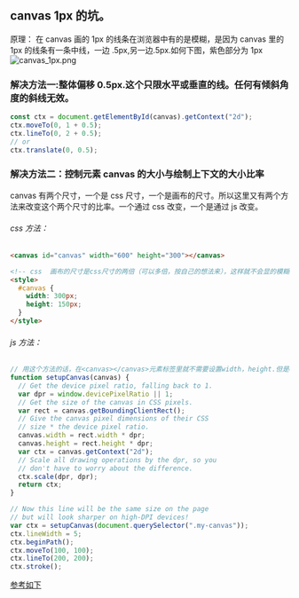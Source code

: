 ## canvas 1px 的坑。

原理： 在 canvas 画的 1px 的线条在浏览器中有的是模糊，是因为 canvas 里的 1px 的线条有一条中线，一边 .5px,另一边.5px.如何下图，紫色部分为 1px![canvas_1px.png](https://i.loli.net/2020/04/26/pxHAdbtQW18T7VZ.png)

### 解决方法一:整体偏移 0.5px.这个只限水平或垂直的线。任何有倾斜角度的斜线无效。

```javascript
const ctx = document.getElementById(canvas).getContext("2d");
ctx.moveTo(0, 1 + 0.5);
ctx.lineTo(0, 2 + 0.5);
// or
ctx.translate(0, 0.5);
```

### 解决方法二：控制元素 canvas 的大小与绘制上下文的大小比率

canvas 有两个尺寸，一个是 css 尺寸，一个是画布的尺寸。所以这里又有两个方法来改变这个两个尺寸的比率。一个通过 css 改变，一个是通过 js 改变。

###### css 方法：

```html
<canvas id="canvas" width="600" height="300"></canvas>

<!-- css  画布的尺寸是css尺寸的两倍（可以多倍，按自己的想法来），这样就不会显的模糊了-->
<style>
  #canvas {
    width: 300px;
    height: 150px;
  }
</style>
```

###### js 方法：

```javascript
// 用这个方法的话，在<canvas></canvas>元素标签里就不需要设置width，height.但是css得设置width和height.
function setupCanvas(canvas) {
  // Get the device pixel ratio, falling back to 1.
  var dpr = window.devicePixelRatio || 1;
  // Get the size of the canvas in CSS pixels.
  var rect = canvas.getBoundingClientRect();
  // Give the canvas pixel dimensions of their CSS
  // size * the device pixel ratio.
  canvas.width = rect.width * dpr;
  canvas.height = rect.height * dpr;
  var ctx = canvas.getContext("2d");
  // Scale all drawing operations by the dpr, so you
  // don't have to worry about the difference.
  ctx.scale(dpr, dpr);
  return ctx;
}

// Now this line will be the same size on the page
// but will look sharper on high-DPI devices!
var ctx = setupCanvas(document.querySelector(".my-canvas"));
ctx.lineWidth = 5;
ctx.beginPath();
ctx.moveTo(100, 100);
ctx.lineTo(200, 200);
ctx.stroke();
```

[参考如下](https://www.html5rocks.com/en/tutorials/canvas/hidpi/)
